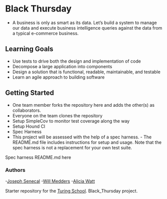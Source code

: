 # Black Thursday

- A business is only as smart as its data. Let’s build a system to manage our data and execute business intelligence queries against the data from a typical e-commerce business.

## Learning Goals

- Use tests to drive both the design and implementation of code
- Decompose a large application into components
- Design a solution that is functional, readable, maintainable, and testable
- Learn an agile approach to building software

## Getting Started
- One team member forks the repository here and adds the other(s) as collaborators.
- Everyone on the team clones the repository
- Setup SimpleCov to monitor test coverage along the way
- Setup Hound CI
- Spec Harness
- This project will be assessed with the help of a spec harness. - The README.md file includes instructions for setup and usage. Note that the spec harness is not a replacement for your own test suite.

Spec harness README.md here

  ### Authors
   -[Joseph Senecal](https://github.com/Josenecal)
   -[Will Medders](https://github.com/wmedders21)
   -[Alicia Watt](https://github.com/AliciaWatt)


Starter repository for the [Turing School](http://backend.turing.io/module1/projects/black_thursday/). Black_Thursday project.
